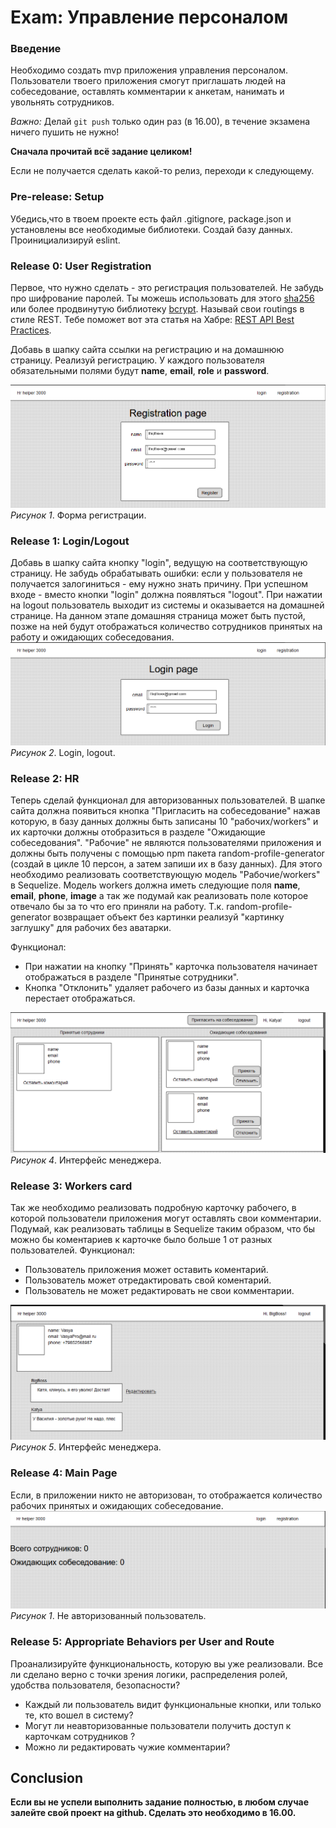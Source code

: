 # Exam: Управление персоналом

### Введение
Необходимо создать mvp приложения управления персоналом. Пользователи твоего приложения смогут приглашать людей на собеседование, оставлять комментарии к анкетам, нанимать и увольнять сотрудников.
<!-- Старайся применить по максимуму все изученные конвенции и стандарты. -->
*Важно:*
Делай  `git push`  только один раз (в 16.00), в течение экзамена ничего пушить не нужно!

**Сначала прочитай всё задание целиком!**

Если не получается сделать какой-то релиз, переходи к следующему.

### Pre-release: Setup
Убедись,что в твоем проекте есть файл .gitignore, package.json и установлены все необходимые библиотеки. Создай базу данных. Проинициализируй eslint.

### Release 0: User Registration
Первое, что нужно сделать - это регистрация пользователей. Не забудь про шифрование паролей. Ты можешь использовать для этого [sha256](https://www.npmjs.com/package/sha256) или более продвинутую библиотеку [bcrypt](https://www.npmjs.com/package/bcrypt). Называй свои routings в стиле REST. Тебе поможет вот эта статья на Хабре: [REST API Best Practices](https://habr.com/post/351890/).

Добавь в шапку сайта ссылки на регистрацию и на домашнюю страницу. Реализуй регистрацию. У каждого пользователя обязательными полями будут **name**, **email**, **role** и **password**.

![registration mockup](readme-assets/2.PNG)  
*Рисунок 1*. Форма регистрации.


### Release 1: Login/Logout
Добавь в шапку сайта кнопку "login", ведущую на соответствующую страницу. Не забудь обрабатывать ошибки: если у пользователя не получается залогиниться - ему нужно знать причину. При успешном входе - вместо кнопки "login" должна появляться "logout". При нажатии на logout пользователь выходит из системы и оказывается на домашней странице. На данном этапе домашняя страница может быть пустой, позже на ней будут отображаться количество сотрудников принятых на работу и ожидающих собеседования.
![login/logout animation](readme-assets/3.PNG)  
*Рисунок 2*. Login, logout.

### Release 2: HR 
Теперь сделай функционал для авторизованных пользователей. В шапке сайта должна появиться кнопка "Пригласить на собеседование" нажав которую, в базу данных должны быть записаны 10 "рабочих/workers" и их карточки должны отобразиться в разделе "Ожидающие собеседования".
"Рабочие" не являются пользователями приложения и должны быть получены с помощью npm пакета random-profile-generator (создай в цикле 10 персон, а затем запиши их в базу данных). Для этого необходимо реализовать соответствующую модель "Рабочие/workers" в Sequelize. Модель workers должна иметь следующие поля **name**, **email**, **phone**, **image** а так же подумай как реализовать поле которое отвечало бы за то что его приняли на работу.
Т.к. random-profile-generator возвращает объект без картинки реализуй "картинку заглушку" для рабочих без аватарки.

Функционал:
- При нажатии на кнопку "Принять" карточка пользователя начинает отображаться в разделе "Принятые сотрудники".
- Кнопка "Отклонить" удаляет рабочего из базы данных и карточка перестает отображаться.

![hr mockup](readme-assets/4.PNG)  
*Рисунок 4*. Интерфейс менеджера.

### Release 3: Workers card
Так же необходимо реализовать подробную карточку рабочего, в которой пользователи приложения могут оставлять свои комментарии. Подумай, как реализовать таблицы в Sequelize таким образом, что бы можно бы коментариев к карточке было больше 1 от разных пользователей.
Функционал:
- Пользователь приложения может оставить коментарий.
- Пользователь может отредактировать свой коментарий.
- Пользователь не может редактировать не свои комментарии.

![card mockup](readme-assets/6.PNG)  
*Рисунок 5*. Интерфейс менеджера.

### Release 4: Main Page
Если, в приложении никто не авторизован, то отображается количество рабочих принятых и ожидающих собеседование.
![401 mockup](readme-assets/1.PNG)  
*Рисунок 1*. Не авторизованный пользователь.

### Release 5:  Appropriate Behaviors per User and Route
Проанализируйте функциональность, которую вы уже реализовали. Все ли сделано верно с точки зрения логики, распределения ролей, удобства пользователя, безопасности?

* Каждый ли пользователь видит функциональные кнопки, или только те, кто вошел в систему?
* Могут ли неавторизованные пользователи получить доступ к карточкам сотрудников ?
* Можно ли редактировать чужие комментарии?



## Conclusion

**Если вы не успели выполнить задание полностью, в любом случае залейте свой проект на github. Сделать это необходимо в 16.00.**
